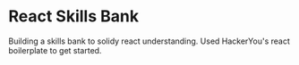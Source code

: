 # React Skills Bank

Building a skills bank to solidy react understanding. Used HackerYou's react boilerplate to get started.

